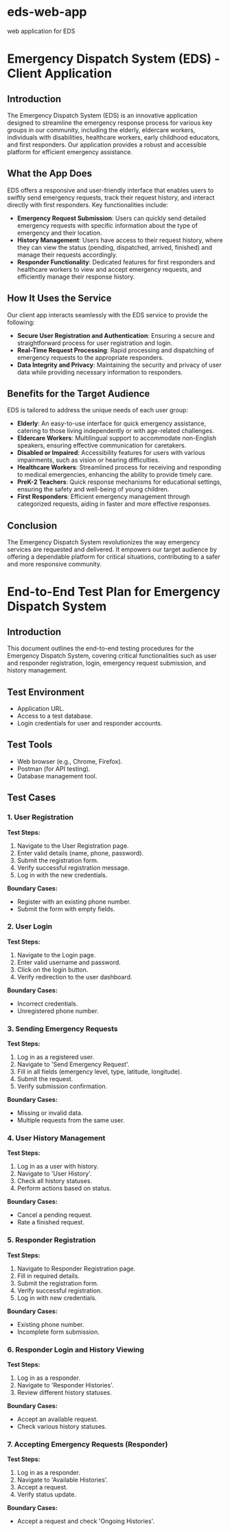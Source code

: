# eds-web-app
 web application for EDS

# Emergency Dispatch System (EDS) - Client Application

## Introduction
The Emergency Dispatch System (EDS) is an innovative application designed to streamline the emergency response process for various key groups in our community, including the elderly, eldercare workers, individuals with disabilities, healthcare workers, early childhood educators, and first responders. Our application provides a robust and accessible platform for efficient emergency assistance.

## What the App Does
EDS offers a responsive and user-friendly interface that enables users to swiftly send emergency requests, track their request history, and interact directly with first responders. Key functionalities include:

- **Emergency Request Submission**: Users can quickly send detailed emergency requests with specific information about the type of emergency and their location.
- **History Management**: Users have access to their request history, where they can view the status (pending, dispatched, arrived, finished) and manage their requests accordingly.
- **Responder Functionality**: Dedicated features for first responders and healthcare workers to view and accept emergency requests, and efficiently manage their response history.

## How It Uses the Service
Our client app interacts seamlessly with the EDS service to provide the following:

- **Secure User Registration and Authentication**: Ensuring a secure and straightforward process for user registration and login.
- **Real-Time Request Processing**: Rapid processing and dispatching of emergency requests to the appropriate responders.
- **Data Integrity and Privacy**: Maintaining the security and privacy of user data while providing necessary information to responders.

## Benefits for the Target Audience
EDS is tailored to address the unique needs of each user group:

- **Elderly**: An easy-to-use interface for quick emergency assistance, catering to those living independently or with age-related challenges.
- **Eldercare Workers**: Multilingual support to accommodate non-English speakers, ensuring effective communication for caretakers.
- **Disabled or Impaired**: Accessibility features for users with various impairments, such as vision or hearing difficulties.
- **Healthcare Workers**: Streamlined process for receiving and responding to medical emergencies, enhancing the ability to provide timely care.
- **PreK-2 Teachers**: Quick response mechanisms for educational settings, ensuring the safety and well-being of young children.
- **First Responders**: Efficient emergency management through categorized requests, aiding in faster and more effective responses.

## Conclusion
The Emergency Dispatch System revolutionizes the way emergency services are requested and delivered. It empowers our target audience by offering a dependable platform for critical situations, contributing to a safer and more responsive community.



# End-to-End Test Plan for Emergency Dispatch System

## Introduction
This document outlines the end-to-end testing procedures for the Emergency Dispatch System, covering critical functionalities such as user and responder registration, login, emergency request submission, and history management.

## Test Environment
- Application URL.
- Access to a test database.
- Login credentials for user and responder accounts.

## Test Tools
- Web browser (e.g., Chrome, Firefox).
- Postman (for API testing).
- Database management tool.

## Test Cases

### 1. User Registration
**Test Steps:**
1. Navigate to the User Registration page.
2. Enter valid details (name, phone, password).
3. Submit the registration form.
4. Verify successful registration message.
5. Log in with the new credentials.

**Boundary Cases:**
- Register with an existing phone number.
- Submit the form with empty fields.

### 2. User Login
**Test Steps:**
1. Navigate to the Login page.
2. Enter valid username and password.
3. Click on the login button.
4. Verify redirection to the user dashboard.

**Boundary Cases:**
- Incorrect credentials.
- Unregistered phone number.

### 3. Sending Emergency Requests
**Test Steps:**
1. Log in as a registered user.
2. Navigate to 'Send Emergency Request'.
3. Fill in all fields (emergency level, type, latitude, longitude).
4. Submit the request.
5. Verify submission confirmation.

**Boundary Cases:**
- Missing or invalid data.
- Multiple requests from the same user.

### 4. User History Management
**Test Steps:**
1. Log in as a user with history.
2. Navigate to 'User History'.
3. Check all history statuses.
4. Perform actions based on status.

**Boundary Cases:**
- Cancel a pending request.
- Rate a finished request.

### 5. Responder Registration
**Test Steps:**
1. Navigate to Responder Registration page.
2. Fill in required details.
3. Submit the registration form.
4. Verify successful registration.
5. Log in with new credentials.

**Boundary Cases:**
- Existing phone number.
- Incomplete form submission.

### 6. Responder Login and History Viewing
**Test Steps:**
1. Log in as a responder.
2. Navigate to 'Responder Histories'.
3. Review different history statuses.

**Boundary Cases:**
- Accept an available request.
- Check various history statuses.

### 7. Accepting Emergency Requests (Responder)
**Test Steps:**
1. Log in as a responder.
2. Navigate to 'Available Histories'.
3. Accept a request.
4. Verify status update.

**Boundary Cases:**
- Accept a request and check 'Ongoing Histories'.


